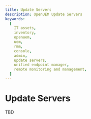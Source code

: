 ```yaml
---
title: Update Servers
description: OpenUEM Update Servers
keywords:
  [
    IT assets,
    inventory,
    openuem,
    uem,
    rmm,
    console,
    admin,
    update servers,
    unified endpoint manager,
    remote monitoring and management,
  ]
---
```


# Update Servers

TBD
